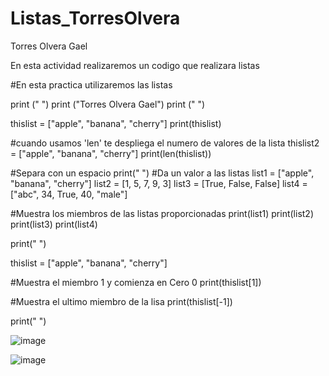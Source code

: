 # Listas_TorresOlvera

Torres Olvera Gael

En esta actividad realizaremos un codigo que realizara listas

#En esta practica utilizaremos las listas

print (" ")
print ("Torres Olvera Gael")
print (" ")

thislist = ["apple", "banana", "cherry"]
print(thislist)

#cuando usamos 'len' te despliega el numero de valores de la lista
thislist2 = ["apple", "banana", "cherry"]
print(len(thislist))


#Separa con un espacio
print(" ")
#Da un valor a las listas
list1 = ["apple", "banana", "cherry"]
list2 = [1, 5, 7, 9, 3]
list3 = [True, False, False]
list4 = ["abc", 34, True, 40, "male"]

#Muestra los miembros de las listas proporcionadas
print(list1)
print(list2)
print(list3)
print(list4)


print(" ")

thislist = ["apple", "banana", "cherry"]

#Muestra el miembro 1 y comienza en Cero 0
print(thislist[1])

#Muestra el ultimo miembro de la lisa
print(thislist[-1])

print(" ")

![image](https://github.com/user-attachments/assets/7da08048-93fd-450e-9152-e68a8a42c83b)

![image](https://github.com/user-attachments/assets/393f8e19-fe5f-4ef9-a5ee-7ba1912b6e9d)
